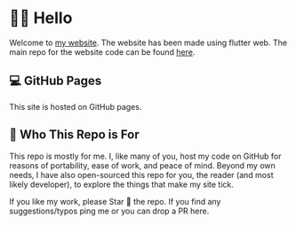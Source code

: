 # :man_cartwheeling: Hello
Welcome to [my website](https://yashk2000.github.io/).
The website has been made using flutter web. The main repo for the website code can be found [here](https://github.com/yashk2000/portfolio).

## :computer: GitHub Pages
This site is hosted on GitHub pages. 

## :space_invader: Who This Repo is For
This repo is mostly for me. I, like many of you, host my code on GitHub for reasons of portability, ease of work, and peace of mind. Beyond my own needs, I have also open-sourced this repo for you, the reader (and most likely developer), to explore the things that make my site tick.

If you like my work, please Star 🌟 the repo. If you find any suggestions/typos ping me or you can drop a PR here.
